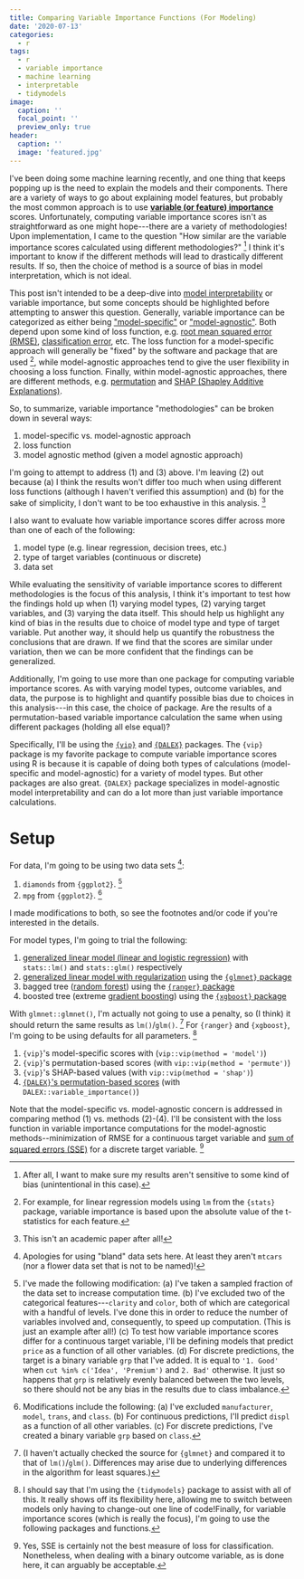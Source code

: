 ```yaml
---
title: Comparing Variable Importance Functions (For Modeling)
date: '2020-07-13'
categories:
  - r
tags:
  - r
  - variable importance
  - machine learning
  - interpretable
  - tidymodels
image:
  caption: ''
  focal_point: ''
  preview_only: true
header:
  caption: ''
  image: 'featured.jpg'
---
```




I've been doing some machine learning recently, and one thing that keeps popping up is the need to explain the models and their components. There are a variety of ways to go about explaining model features, but probably the most common approach is to use **[variable (or feature) importance](https://stats.stackexchange.com/questions/332960/what-is-variable-importance)** scores. Unfortunately, computing variable importance scores isn't as straightforward as one might hope---there are a variety of methodologies! Upon implementation, I came to the question "How similar are the variable importance scores calculated using different methodologies?" [^1] I think it's important to know if the different methods will lead to drastically different results. If so, then the choice of method is a source of bias in model interpretation, which is not ideal.

[^1]: After all, I want to make sure my results aren't sensitive to some kind of bias (unintentional in this case).

This post isn't intended to be a deep-dive into [model interpretability](https://christophm.github.io/interpretable-ml-book/) or variable importance, but some concepts should be highlighted before attempting to answer this question. Generally, variable importance can be categorized as either being ["model-specific"](https://topepo.github.io/caret/variable-importance.html) or ["model-agnostic"](https://christophm.github.io/interpretable-ml-book/agnostic.html). Both depend upon some kind of loss function, e.g. [root mean squared error (RMSE)](https://en.wikipedia.org/wiki/Root-mean-square_deviation), [classification error](https://en.wikipedia.org/wiki/Confusion_matrix), etc. The loss function for a model-specific approach will generally be "fixed" by the software and package that are used [^2], while model-agnostic approaches tend to give the user flexibility in choosing a loss function. Finally, within model-agnostic approaches, there are different methods, e.g. [permutation](https://christophm.github.io/interpretable-ml-book/feature-importance.html) and [SHAP (Shapley Additive Explanations)](https://christophm.github.io/interpretable-ml-book/shap.html). 

[^2]: For example, for linear regression models using `lm` from the `{stats}` package, variable importance is based upon the absolute value of the t-statistics for each feature.

So, to summarize, variable importance "methodologies" can be broken down in several ways:

1. model-specific vs. model-agnostic approach
2. loss function
3. model agnostic method (given a model agnostic approach)

I'm going to attempt to address (1) and (3) above. I'm leaving (2) out because (a) I think the results won't differ too much when using different loss functions (although I haven't verified this assumption) and (b) for the sake of simplicity, I don't want to be too exhaustive in this analysis. [^3]

[^3]: This isn't an academic paper after all!

I also want to evaluate how variable importance scores differ across more than one of each of the following:

1. model type (e.g. linear regression, decision trees, etc.)
2. type of target variables (continuous or discrete)
3. data set

While evaluating the sensitivity of variable importance scores to  different methodologies is the focus of this analysis, I think it's important to test how the findings hold up when (1) varying model types, (2) varying target variables, and (3) varying the data itself. This should help us highlight any kind of bias in the results due to choice of model type and type of target variable. Put another way, it should help us quantify the robustness the conclusions that are drawn. If we find that the scores are similar under variation, then we can be more confident that the findings can be generalized.

Additionally, I'm going to use more than one package for computing variable importance scores. As with varying model types, outcome variables, and data, the purpose is to highlight and quantify possible bias due to choices in this analysis---in this case, the choice of package. Are the results of a permutation-based variable importance calculation the same when using different packages (holding all else equal)?

Specifically, I'll be using the [`{vip}`](https://cran.r-project.org/web/packages/vip/index.html) and [`{DALEX}`](https://cran.r-project.org/web/packages/DALEX/index.html) packages. The `{vip}` package is my favorite package to compute variable importance scores using R is  because it is capable of doing both types of calculations (model-specific and model-agnostic) for a variety of model types. But other packages are also great. `{DALEX}` package specializes in model-agnostic model interpretability and can do a lot more than just variable importance calculations.

# Setup

For data, I'm going to be using two data sets [^4]: 

1. `diamonds` from `{ggplot2}`. [^5]
2. `mpg` from `{ggplot2}`. [^6]

I made modifications to both, so see the footnotes and/or code if you're interested in the details.

[^4]: Apologies for using "bland" data sets here. At least they aren't `mtcars` (nor a flower data set that is not to be named)!

[^5]: I've made the following modification: (a) I've taken a sampled fraction of the data set to increase computation time. (b) I've excluded two of the categorical features---`clarity` and `color`, both of which are categorical with a handful of levels. I've done this in order to reduce the number of variables involved and, consequently, to speed up computation. (This is just an example after all!) (c) To test how variable importance scores differ for a continuous target variable, I'll be defining models that predict `price` as a function of all other variables. (d) For discrete predictions, the target is a binary variable `grp` that I've added. It is equal to `'1. Good'` when `cut %in% c('Idea', 'Premium')` and `2. Bad'` otherwise. It just so happens that `grp` is relatively evenly balanced between the two levels, so there should not be any bias in the results due to class imbalance.

[^6]: Modifications include the following: (a) I've excluded `manufacturer`, `model`, `trans`, and `class`. (b) For continuous predictions, I'll predict `displ` as a function of all other variables. (c) For discrete predictions, I've created a binary variable `grp` based on `class`.

For model types, I'm going to trial the following:

1. [generalized linear model (linear and logistic regression)](https://en.wikipedia.org/wiki/Generalized_linear_model) with `stats::lm()` and `stats::glm()` respectively
2. [generalized linear model with regularization](https://en.wikipedia.org/wiki/Regularized_least_squares) using the [`{glmnet}` package](https://cran.r-project.org/web/packages/glmnet/index.html)
3. bagged tree ([random forest](https://en.wikipedia.org/wiki/Random_forest)) using the [`{ranger}` package](https://cran.r-project.org/web/packages/ranger/index.html)
4. boosted tree (extreme [gradient boosting](https://en.wikipedia.org/wiki/Gradient_boosting)) using the [`{xgboost}` package](https://cran.r-project.org/web/packages/xgboost/index.html)

With `glmnet::glmnet()`, I'm actually not going to use a penalty, so (I think) it should return the same results as `lm()`/`glm()`. [^7] For `{ranger}` and `{xgboost}`, I'm going to be using defaults for all parameters. [^8]

[^7]: (I haven't actually checked the source for `{glmnet}` and compared it to that of `lm()`/`glm()`. Differences may arise due to underlying differences in the algorithm for least squares.)

[^8]: I should say that I'm using the `{tidymodels}` package to assist with all of this. It really shows off its flexibility here, allowing me to switch between models only having to change-out one line of code!Finally, for variable importance scores (which is really the focus), I'm going to use the following packages and functions.

1. `{vip}`'s model-specific scores with (`vip::vip(method = 'model')`)
2. `{vip}`'s permutation-based scores (with `vip::vip(method = 'permute')`)
3. `{vip}`'s SHAP-based values (with `vip::vip(method = 'shap')`)
4.  [`{DALEX}`'s permutation-based scores](https://pbiecek.github.io/ema/featureImportance.html) (with `DALEX::variable_importance()`)

Note that the model-specific vs. model-agnostic concern is addressed in comparing method (1) vs. methods (2)-(4). I'll be consistent with the loss function in variable importance computations for the model-agnostic methods--minimization of RMSE for a continuous target variable and [sum of squared errors (SSE)](https://en.wikipedia.org/wiki/Residual_sum_of_squares) for a discrete target variable. [^9]

[^9]: Yes, SSE is certainly not the best measure of loss for classification. Nonetheless, when dealing with a binary outcome variable, as is done here, it can arguably be acceptable. 


























































